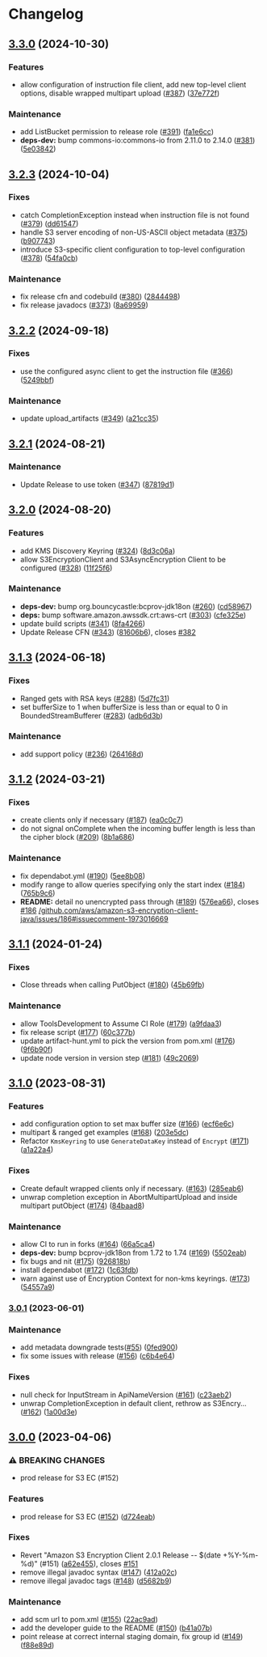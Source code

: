 # Changelog

## [3.3.0](https://github.com/aws/aws-s3-encryption-client-java/compare/v3.2.3...v3.3.0) (2024-10-30)

### Features

* allow configuration of instruction file client, add new top-level client options, disable wrapped multipart upload ([#387](https://github.com/aws/aws-s3-encryption-client-java/issues/387)) ([37e772f](https://github.com/aws/aws-s3-encryption-client-java/commit/37e772f06230efcae618b31767dbd4c59c54a6d4))

### Maintenance

* add ListBucket permission to release role ([#391](https://github.com/aws/aws-s3-encryption-client-java/issues/391)) ([fa1e6cc](https://github.com/aws/aws-s3-encryption-client-java/commit/fa1e6cc981c0ecfef5c5b5c8e65472beedfddf66))
* **deps-dev:** bump commons-io:commons-io from 2.11.0 to 2.14.0 ([#381](https://github.com/aws/aws-s3-encryption-client-java/issues/381)) ([5e03842](https://github.com/aws/aws-s3-encryption-client-java/commit/5e038421e0757a72590aa6409932abb0f377ba9c))

## [3.2.3](https://github.com/aws/aws-s3-encryption-client-java/compare/v3.2.2...v3.2.3) (2024-10-04)

### Fixes

* catch CompletionException instead when instruction file is not found ([#379](https://github.com/aws/aws-s3-encryption-client-java/issues/379)) ([dd61547](https://github.com/aws/aws-s3-encryption-client-java/commit/dd6154743eb8729744b8892cecf4033503732220))
* handle S3 server encoding of non-US-ASCII object metadata ([#375](https://github.com/aws/aws-s3-encryption-client-java/issues/375)) ([b907743](https://github.com/aws/aws-s3-encryption-client-java/commit/b90774384dd775455d1ce048ab758edc50d59fb7))
* introduce S3-specific client configuration to top-level configuration ([#378](https://github.com/aws/aws-s3-encryption-client-java/issues/378)) ([54fa0cb](https://github.com/aws/aws-s3-encryption-client-java/commit/54fa0cb77bd0d2a4709f1d44085bce0c1c297c87))

### Maintenance

* fix release cfn and codebuild ([#380](https://github.com/aws/aws-s3-encryption-client-java/issues/380)) ([2844498](https://github.com/aws/aws-s3-encryption-client-java/commit/2844498eb61d4a4393a4af7eb14387bd0bb31992))
* fix release javadocs ([#373](https://github.com/aws/aws-s3-encryption-client-java/issues/373)) ([8a69959](https://github.com/aws/aws-s3-encryption-client-java/commit/8a6995975fc1494b8368bd4e575572224260f133))

## [3.2.2](https://github.com/aws/aws-s3-encryption-client-java/compare/v3.2.1...v3.2.2) (2024-09-18)

### Fixes

* use the configured async client to get the instruction file ([#366](https://github.com/aws/aws-s3-encryption-client-java/issues/366)) ([5249bbf](https://github.com/aws/aws-s3-encryption-client-java/commit/5249bbffbe58f3c14bd5bf8f042fef039896b74e))

### Maintenance

* update upload_artifacts ([#349](https://github.com/aws/aws-s3-encryption-client-java/issues/349)) ([a21cc35](https://github.com/aws/aws-s3-encryption-client-java/commit/a21cc35952f688f12e85df40a62bcd5a1d80a38a))

## [3.2.1](https://github.com/aws/aws-s3-encryption-client-java/compare/v3.2.0...v3.2.1) (2024-08-21)

### Maintenance

* Update Release to use token ([#347](https://github.com/aws/aws-s3-encryption-client-java/issues/347)) ([87819d1](https://github.com/aws/aws-s3-encryption-client-java/commit/87819d1af3d5c856b11b38d08ebe256bc4216e60))

## [3.2.0](https://github.com/aws/aws-s3-encryption-client-java/compare/v3.1.3...v3.2.0) (2024-08-20)

### Features

* add KMS Discovery Keyring ([#324](https://github.com/aws/aws-s3-encryption-client-java/issues/324)) ([8d3c06a](https://github.com/aws/aws-s3-encryption-client-java/commit/8d3c06af3c28155ef67e1eca2131e50f74118237))
* allow S3EncryptionClient and S3AsyncEncryption Client to be configured ([#328](https://github.com/aws/aws-s3-encryption-client-java/issues/328)) ([11f25f6](https://github.com/aws/aws-s3-encryption-client-java/commit/11f25f64fcba5cd577b6eb60349d945efe8c0836))

### Maintenance

* **deps-dev:** bump org.bouncycastle:bcprov-jdk18on ([#260](https://github.com/aws/aws-s3-encryption-client-java/issues/260)) ([cd58967](https://github.com/aws/aws-s3-encryption-client-java/commit/cd58967809022c0ed251a519ffc19d4288bf9e21))
* **deps:** bump software.amazon.awssdk.crt:aws-crt ([#303](https://github.com/aws/aws-s3-encryption-client-java/issues/303)) ([cfe325e](https://github.com/aws/aws-s3-encryption-client-java/commit/cfe325e872269bc60d83c38fe21ecec1d8bc0e91))
* update build scripts ([#341](https://github.com/aws/aws-s3-encryption-client-java/issues/341)) ([8fa4266](https://github.com/aws/aws-s3-encryption-client-java/commit/8fa4266fbdf8e7006d80a7762a30e7b92f7eed89))
* Update Release CFN ([#343](https://github.com/aws/aws-s3-encryption-client-java/issues/343)) ([81606b6](https://github.com/aws/aws-s3-encryption-client-java/commit/81606b67d722605761463b52526802d338927d15)), closes [#382](https://github.com/aws/aws-s3-encryption-client-java/issues/382)

## [3.1.3](https://github.com/aws/aws-s3-encryption-client-java/compare/v3.1.2...v3.1.3) (2024-06-18)

### Fixes

* Ranged gets with RSA keys ([#288](https://github.com/aws/aws-s3-encryption-client-java/issues/288)) ([5d7fc31](https://github.com/aws/aws-s3-encryption-client-java/commit/5d7fc316ea84226b14dc4ae84cf5571d4bc88f6a))
* set bufferSize to 1 when bufferSize is less than or equal to 0 in BoundedStreamBufferer ([#283](https://github.com/aws/aws-s3-encryption-client-java/issues/283)) ([adb6d3b](https://github.com/aws/aws-s3-encryption-client-java/commit/adb6d3b7e6548c6ced848c7732e439cabaac1afc))

### Maintenance

* add support policy ([#236](https://github.com/aws/aws-s3-encryption-client-java/issues/236)) ([264168d](https://github.com/aws/aws-s3-encryption-client-java/commit/264168d9016a904ccbe1a3110f67feeec732af0b))

## [3.1.2](https://github.com/aws/aws-s3-encryption-client-java/compare/v3.1.1...v3.1.2) (2024-03-21)


### Fixes

* create clients only if necessary ([#187](https://github.com/aws/aws-s3-encryption-client-java/issues/187)) ([ea0c0c7](https://github.com/aws/aws-s3-encryption-client-java/commit/ea0c0c762c6fd23204b0e59ae2a63b174880d48c))
* do not signal onComplete when the incoming buffer length is less than the cipher block ([#209](https://github.com/aws/aws-s3-encryption-client-java/issues/209)) ([8b1a686](https://github.com/aws/aws-s3-encryption-client-java/commit/8b1a686e8ed5aae867dfc96b1b7a4b5e2ddeb095))


### Maintenance

* fix dependabot.yml ([#190](https://github.com/aws/aws-s3-encryption-client-java/issues/190)) ([5ee8b08](https://github.com/aws/aws-s3-encryption-client-java/commit/5ee8b08fea7efaa25e8f6b0914134a0bb8bc5c9b))
* modify range to allow queries specifying only the start index ([#184](https://github.com/aws/aws-s3-encryption-client-java/issues/184)) ([765b9c6](https://github.com/aws/aws-s3-encryption-client-java/commit/765b9c6a8ee61800fb98db30d64e5832f4cc6e39))
* **README:** detail no unencrypted pass through ([#189](https://github.com/aws/aws-s3-encryption-client-java/issues/189)) ([576ea66](https://github.com/aws/aws-s3-encryption-client-java/commit/576ea661f5e6b098fad41999022b80c2a30f72dc)), closes [#186](https://github.com/aws/aws-s3-encryption-client-java/issues/186) [/github.com/aws/amazon-s3-encryption-client-java/issues/186#issuecomment-1973016669](https://github.com/aws//github.com/aws/amazon-s3-encryption-client-java/issues/186/issues/issuecomment-1973016669)

## [3.1.1](https://github.com/aws/aws-s3-encryption-client-java/compare/v3.1.0...v3.1.1) (2024-01-24)


### Fixes

* Close threads when calling PutObject ([#180](https://github.com/aws/aws-s3-encryption-client-java/issues/180)) ([45b69fb](https://github.com/aws/aws-s3-encryption-client-java/commit/45b69fb1f2716f6cf2d114e1b6383670607580a1))


### Maintenance

* allow ToolsDevelopment to Assume CI Role ([#179](https://github.com/aws/aws-s3-encryption-client-java/issues/179)) ([a9fdaa3](https://github.com/aws/aws-s3-encryption-client-java/commit/a9fdaa38ee826902e360fa6db1415e7e44705f99))
* fix release script ([#177](https://github.com/aws/aws-s3-encryption-client-java/issues/177)) ([60c377b](https://github.com/aws/aws-s3-encryption-client-java/commit/60c377b88adf27dda2803f6dfe7c4b493d0f80d8))
* update artifact-hunt.yml to pick the version from pom.xml ([#176](https://github.com/aws/aws-s3-encryption-client-java/issues/176)) ([9f6b90f](https://github.com/aws/aws-s3-encryption-client-java/commit/9f6b90fd8b486ffae0109c32b5308563808d6531))
* update node version in version step ([#181](https://github.com/aws/aws-s3-encryption-client-java/issues/181)) ([49c2069](https://github.com/aws/aws-s3-encryption-client-java/commit/49c2069cd2a190035604d4450ea9d863175e713f))

## [3.1.0](https://github.com/aws/aws-s3-encryption-client-java/compare/v3.0.1...v3.1.0) (2023-08-31)


### Features

* add configuration option to set max buffer size ([#166](https://github.com/aws/aws-s3-encryption-client-java/issues/166)) ([ecf6e6c](https://github.com/aws/aws-s3-encryption-client-java/commit/ecf6e6c0f9e03ce0e4c4333d60118651e495aea2))
* multipart & ranged get examples ([#168](https://github.com/aws/aws-s3-encryption-client-java/issues/168)) ([203e5dc](https://github.com/aws/aws-s3-encryption-client-java/commit/203e5dc89f4ed5f264def37521755395f9b25990))
* Refactor `KmsKeyring` to use `GenerateDataKey` instead of `Encrypt` ([#171](https://github.com/aws/aws-s3-encryption-client-java/issues/171)) ([a1a22a4](https://github.com/aws/aws-s3-encryption-client-java/commit/a1a22a49a912565642b6c561a05b97390c326e1a))


### Fixes

* Create default wrapped clients only if necessary. ([#163](https://github.com/aws/aws-s3-encryption-client-java/issues/163)) ([285eab6](https://github.com/aws/aws-s3-encryption-client-java/commit/285eab68fdc2468e678d3b745d6502a9584752e4))
* unwrap completion exception in AbortMultipartUpload and inside multipart putObject ([#174](https://github.com/aws/aws-s3-encryption-client-java/issues/174)) ([84baad8](https://github.com/aws/aws-s3-encryption-client-java/commit/84baad81bafb23b6690a1000447e1433da79ae6d))


### Maintenance

* allow CI to run in forks ([#164](https://github.com/aws/aws-s3-encryption-client-java/issues/164)) ([66a5ca4](https://github.com/aws/aws-s3-encryption-client-java/commit/66a5ca4ceb670bf5d598baa92a96668694bee3b6))
* **deps-dev:** bump bcprov-jdk18on from 1.72 to 1.74 ([#169](https://github.com/aws/aws-s3-encryption-client-java/issues/169)) ([5502eab](https://github.com/aws/aws-s3-encryption-client-java/commit/5502eab44d272dbc94ce7aa94ecb9a050f699c3a))
* fix bugs and nit ([#175](https://github.com/aws/aws-s3-encryption-client-java/issues/175)) ([926818b](https://github.com/aws/aws-s3-encryption-client-java/commit/926818b0febbf823839a5053b6d9d5a25352faab))
* install dependabot ([#172](https://github.com/aws/aws-s3-encryption-client-java/issues/172)) ([1c63fdb](https://github.com/aws/aws-s3-encryption-client-java/commit/1c63fdb87d3cb95caf0b496e148c145a26ea08f9))
* warn against use of Encryption Context for non-kms keyrings. ([#173](https://github.com/aws/aws-s3-encryption-client-java/issues/173)) ([54557a9](https://github.com/aws/aws-s3-encryption-client-java/commit/54557a9660ce16e80dc58cd4f842a26b59c133b7))

### [3.0.1](https://github.com/aws/aws-s3-encryption-client-java/compare/v3.0.0...v3.0.1) (2023-06-01)


### Maintenance

* add metadata downgrade tests([#55](https://github.com/aws/aws-s3-encryption-client-java/issues/55)) ([0fed900](https://github.com/aws/aws-s3-encryption-client-java/commit/0fed9007b6370552421bd1b3bcbba7f3789be47f))
* fix some issues with release ([#156](https://github.com/aws/aws-s3-encryption-client-java/issues/156)) ([c6b4e64](https://github.com/aws/aws-s3-encryption-client-java/commit/c6b4e644b29c36adfedf3190cf2a139d8a130cda))


### Fixes

* null check for InputStream in ApiNameVersion ([#161](https://github.com/aws/aws-s3-encryption-client-java/issues/161)) ([c23aeb2](https://github.com/aws/aws-s3-encryption-client-java/commit/c23aeb2dc7d33e54b7f285dba9691412675d0a02))
* unwrap CompletionException in default client, rethrow as S3Encry… ([#162](https://github.com/aws/aws-s3-encryption-client-java/issues/162)) ([1a00d3e](https://github.com/aws/aws-s3-encryption-client-java/commit/1a00d3e9046cb0902d0f19249ec79a6a85b85cf5))

## [3.0.0](https://github.com/aws/aws-s3-encryption-client-java/compare/v2.0.0...v3.0.0) (2023-04-06)


### ⚠ BREAKING CHANGES

* prod release for S3 EC (#152)

### Features

* prod release for S3 EC ([#152](https://github.com/aws/aws-s3-encryption-client-java/issues/152)) ([d724eab](https://github.com/aws/aws-s3-encryption-client-java/commit/d724eab8b5c090c5ea8e1a7e299fab0273fbe08b))


### Fixes

* Revert "Amazon S3 Encryption Client 2.0.1 Release -- $(date +%Y-%m-%d)" (#151) ([a62e455](https://github.com/aws/aws-s3-encryption-client-java/commit/a62e4552c2b41bded2820c9a7fb60fd789667ec2)), closes [#151](https://github.com/aws/aws-s3-encryption-client-java/issues/151)
* remove illegal javadoc syntax ([#147](https://github.com/aws/aws-s3-encryption-client-java/issues/147)) ([412a02c](https://github.com/aws/aws-s3-encryption-client-java/commit/412a02c8b096b586e21d459c7850af1cfc826652))
* remove illegal javadoc tags ([#148](https://github.com/aws/aws-s3-encryption-client-java/issues/148)) ([d5682b9](https://github.com/aws/aws-s3-encryption-client-java/commit/d5682b9e2b3e17deb2c25af071652e323cc139f5))


### Maintenance

* add scm url to pom.xml ([#155](https://github.com/aws/aws-s3-encryption-client-java/issues/155)) ([22ac9ad](https://github.com/aws/aws-s3-encryption-client-java/commit/22ac9ad056452a45b0d032954ab7d1da6a0f55fa))
* add the developer guide to the README ([#150](https://github.com/aws/aws-s3-encryption-client-java/issues/150)) ([b41a07b](https://github.com/aws/aws-s3-encryption-client-java/commit/b41a07b873bf4479a816bc3de7fd2f443e877c94))
* point release at correct internal staging domain, fix group id ([#149](https://github.com/aws/aws-s3-encryption-client-java/issues/149)) ([f88e89d](https://github.com/aws/aws-s3-encryption-client-java/commit/f88e89da9c7a8547715a1e675239e0291094514a))
